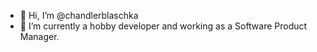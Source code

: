 - 👋 Hi, I’m @chandlerblaschka
- 🌱 I’m currently a hobby developer and working as a Software Product Manager.


<!---
chandlerblaschka/chandlerblaschka is a ✨ special ✨ repository because its `README.md` (this file) appears on your GitHub profile.
You can click the Preview link to take a look at your changes.
--->

